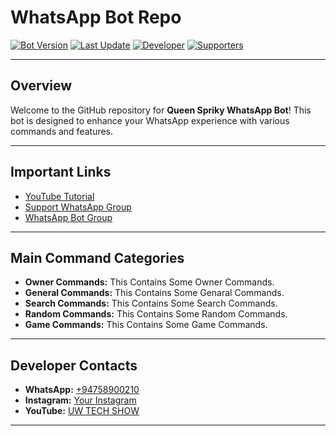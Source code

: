 <!-- Add your bot logo or header image here -->

# WhatsApp Bot Repo

[![Bot Version](https://img.shields.io/badge/Bot%20Version-v1.0-blue)]()
[![Last Update](https://img.shields.io/badge/Last%20Update-July%202024-brightgreen)]()
[![Developer](https://img.shields.io/badge/Developer-Udavin%Wijesundara-orange)]()
[![Supporters](https://img.shields.io/badge/Supporters-Your%20Supporters-lightgrey)]()

---

## Overview

Welcome to the GitHub repository for **Queen Spriky WhatsApp Bot**! This bot is designed to enhance your WhatsApp experience with various commands and features.

---

## Important Links

- [YouTube Tutorial](https://www.youtube.com/watch?v=P4hexyhRfuo&t=24s)
- [Support WhatsApp Group](https://chat.whatsapp.com/EieFsPEnrPnERM6GXPF162)
- [WhatsApp Bot Group](https://chat.whatsapp.com/Jx2dvOAzNaO3vm5bwVglyC)

---

## Main Command Categories

- **Owner Commands:** This Contains Some Owner Commands.
- **General Commands:** This Contains Some Genaral Commands.
- **Search Commands:** This Contains Some Search Commands.
- **Random Commands:** This Contains Some Random Commands.
- **Game Commands:** This Contains Some Game Commands.

---

## Developer Contacts

- **WhatsApp:** [+94758900210](https://wa.me/94758900210)
- **Instagram:** [Your Instagram](https://instagram.com/udavin_wijesundara?igshid=OGQ5ZDc2ODk2ZA==)
- **YouTube:** [UW TECH SHOW](https://www.youtube.com/@uwtechshow)

---


